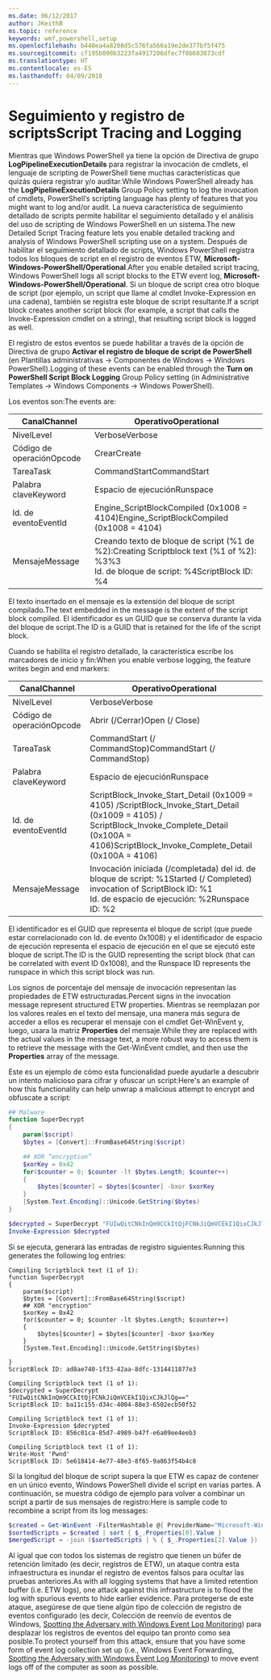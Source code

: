```yaml
---
ms.date: 06/12/2017
author: JKeithB
ms.topic: reference
keywords: wmf,powershell,setup
ms.openlocfilehash: b440ea4a8208d5c576fa566a19e2de377bf5f475
ms.sourcegitcommit: cf195b090b3223fa4917206dfec7f0b603873cdf
ms.translationtype: HT
ms.contentlocale: es-ES
ms.lasthandoff: 04/09/2018
---
```

# <a name="script-tracing-and-logging"></a><span data-ttu-id="a37db-102">Seguimiento y registro de scripts</span><span class="sxs-lookup"><span data-stu-id="a37db-102">Script Tracing and Logging</span></span>

<span data-ttu-id="a37db-103">Mientras que Windows PowerShell ya tiene la opción de Directiva de grupo **LogPipelineExecutionDetails** para registrar la invocación de cmdlets, el lenguaje de scripting de PowerShell tiene muchas características que quizás quiera registrar y/o auditar.</span><span class="sxs-lookup"><span data-stu-id="a37db-103">While Windows PowerShell already has the **LogPipelineExecutionDetails** Group Policy setting to log the invocation of cmdlets, PowerShell’s scripting language has plenty of features that you might want to log and/or audit.</span></span> <span data-ttu-id="a37db-104">La nueva característica de seguimiento detallado de scripts permite habilitar el seguimiento detallado y el análisis del uso de scripting de Windows PowerShell en un sistema.</span><span class="sxs-lookup"><span data-stu-id="a37db-104">The new Detailed Script Tracing feature lets you enable detailed tracking and analysis of Windows PowerShell scripting use on a system.</span></span> <span data-ttu-id="a37db-105">Después de habilitar el seguimiento detallado de scripts, Windows PowerShell registra todos los bloques de script en el registro de eventos ETW, **Microsoft-Windows-PowerShell/Operational**.</span><span class="sxs-lookup"><span data-stu-id="a37db-105">After you enable detailed script tracing, Windows PowerShell logs all script blocks to the ETW event log, **Microsoft-Windows-PowerShell/Operational**.</span></span> <span data-ttu-id="a37db-106">Si un bloque de script crea otro bloque de script (por ejemplo, un script que llame al cmdlet Invoke-Expression en una cadena), también se registra este bloque de script resultante.</span><span class="sxs-lookup"><span data-stu-id="a37db-106">If a script block creates another script block (for example, a script that calls the Invoke-Expression cmdlet on a string), that resulting script block is logged as well.</span></span>

<span data-ttu-id="a37db-107">El registro de estos eventos se puede habilitar a través de la opción de Directiva de grupo **Activar el registro de bloque de script de PowerShell** (en Plantillas administrativas -> Componentes de Windows -> Windows PowerShell).</span><span class="sxs-lookup"><span data-stu-id="a37db-107">Logging of these events can be enabled through the **Turn on PowerShell Script Block Logging** Group Policy setting (in Administrative Templates -> Windows Components -> Windows PowerShell).</span></span>

<span data-ttu-id="a37db-108">Los eventos son:</span><span class="sxs-lookup"><span data-stu-id="a37db-108">The events are:</span></span>

| <span data-ttu-id="a37db-109">Canal</span><span class="sxs-lookup"><span data-stu-id="a37db-109">Channel</span></span> | <span data-ttu-id="a37db-110">Operativo</span><span class="sxs-lookup"><span data-stu-id="a37db-110">Operational</span></span>                                 |
|---------|---------------------------------------------|
| <span data-ttu-id="a37db-111">Nivel</span><span class="sxs-lookup"><span data-stu-id="a37db-111">Level</span></span>   | <span data-ttu-id="a37db-112">Verbose</span><span class="sxs-lookup"><span data-stu-id="a37db-112">Verbose</span></span>                                     |
| <span data-ttu-id="a37db-113">Código de operación</span><span class="sxs-lookup"><span data-stu-id="a37db-113">Opcode</span></span>  | <span data-ttu-id="a37db-114">Crear</span><span class="sxs-lookup"><span data-stu-id="a37db-114">Create</span></span>                                      |
| <span data-ttu-id="a37db-115">Tarea</span><span class="sxs-lookup"><span data-stu-id="a37db-115">Task</span></span>    | <span data-ttu-id="a37db-116">CommandStart</span><span class="sxs-lookup"><span data-stu-id="a37db-116">CommandStart</span></span>                                |
| <span data-ttu-id="a37db-117">Palabra clave</span><span class="sxs-lookup"><span data-stu-id="a37db-117">Keyword</span></span> | <span data-ttu-id="a37db-118">Espacio de ejecución</span><span class="sxs-lookup"><span data-stu-id="a37db-118">Runspace</span></span>                                    |
| <span data-ttu-id="a37db-119">Id. de evento</span><span class="sxs-lookup"><span data-stu-id="a37db-119">EventId</span></span> | <span data-ttu-id="a37db-120">Engine_ScriptBlockCompiled (0x1008 = 4104)</span><span class="sxs-lookup"><span data-stu-id="a37db-120">Engine_ScriptBlockCompiled (0x1008 = 4104)</span></span>  |
| <span data-ttu-id="a37db-121">Mensaje</span><span class="sxs-lookup"><span data-stu-id="a37db-121">Message</span></span> | <span data-ttu-id="a37db-122">Creando texto de bloque de script (%1 de %2):</span><span class="sxs-lookup"><span data-stu-id="a37db-122">Creating Scriptblock text (%1 of %2):</span></span> </br> <span data-ttu-id="a37db-123">%3</span><span class="sxs-lookup"><span data-stu-id="a37db-123">%3</span></span> </br> <span data-ttu-id="a37db-124">Id. de bloque de script: %4</span><span class="sxs-lookup"><span data-stu-id="a37db-124">ScriptBlock ID: %4</span></span> |


<span data-ttu-id="a37db-125">El texto insertado en el mensaje es la extensión del bloque de script compilado.</span><span class="sxs-lookup"><span data-stu-id="a37db-125">The text embedded in the message is the extent of the script block compiled.</span></span> <span data-ttu-id="a37db-126">El identificador es un GUID que se conserva durante la vida del bloque de script.</span><span class="sxs-lookup"><span data-stu-id="a37db-126">The ID is a GUID that is retained for the life of the script block.</span></span>

<span data-ttu-id="a37db-127">Cuando se habilita el registro detallado, la característica escribe los marcadores de inicio y fin:</span><span class="sxs-lookup"><span data-stu-id="a37db-127">When you enable verbose logging, the feature writes begin and end markers:</span></span>

| <span data-ttu-id="a37db-128">Canal</span><span class="sxs-lookup"><span data-stu-id="a37db-128">Channel</span></span> | <span data-ttu-id="a37db-129">Operativo</span><span class="sxs-lookup"><span data-stu-id="a37db-129">Operational</span></span>                                            |
|---------|--------------------------------------------------------|
| <span data-ttu-id="a37db-130">Nivel</span><span class="sxs-lookup"><span data-stu-id="a37db-130">Level</span></span>   | <span data-ttu-id="a37db-131">Verbose</span><span class="sxs-lookup"><span data-stu-id="a37db-131">Verbose</span></span>                                                |
| <span data-ttu-id="a37db-132">Código de operación</span><span class="sxs-lookup"><span data-stu-id="a37db-132">Opcode</span></span>  | <span data-ttu-id="a37db-133">Abrir (/Cerrar)</span><span class="sxs-lookup"><span data-stu-id="a37db-133">Open (/ Close)</span></span>                                         |
| <span data-ttu-id="a37db-134">Tarea</span><span class="sxs-lookup"><span data-stu-id="a37db-134">Task</span></span>    | <span data-ttu-id="a37db-135">CommandStart (/ CommandStop)</span><span class="sxs-lookup"><span data-stu-id="a37db-135">CommandStart (/ CommandStop)</span></span>                           |
| <span data-ttu-id="a37db-136">Palabra clave</span><span class="sxs-lookup"><span data-stu-id="a37db-136">Keyword</span></span> | <span data-ttu-id="a37db-137">Espacio de ejecución</span><span class="sxs-lookup"><span data-stu-id="a37db-137">Runspace</span></span>                                               |
| <span data-ttu-id="a37db-138">Id. de evento</span><span class="sxs-lookup"><span data-stu-id="a37db-138">EventId</span></span> | <span data-ttu-id="a37db-139">ScriptBlock\_Invoke\_Start\_Detail (0x1009 = 4105) /</span><span class="sxs-lookup"><span data-stu-id="a37db-139">ScriptBlock\_Invoke\_Start\_Detail (0x1009 = 4105) /</span></span> </br> <span data-ttu-id="a37db-140">ScriptBlock\_Invoke\_Complete\_Detail (0x100A = 4106)</span><span class="sxs-lookup"><span data-stu-id="a37db-140">ScriptBlock\_Invoke\_Complete\_Detail (0x100A = 4106)</span></span> |
| <span data-ttu-id="a37db-141">Mensaje</span><span class="sxs-lookup"><span data-stu-id="a37db-141">Message</span></span> | <span data-ttu-id="a37db-142">Invocación iniciada (/completada) del id. de bloque de script: %1</span><span class="sxs-lookup"><span data-stu-id="a37db-142">Started (/ Completed) invocation of ScriptBlock ID: %1</span></span> </br> <span data-ttu-id="a37db-143">Id. de espacio de ejecución: %2</span><span class="sxs-lookup"><span data-stu-id="a37db-143">Runspace ID: %2</span></span> |

<span data-ttu-id="a37db-144">El identificador es el GUID que representa el bloque de script (que puede estar correlacionado con Id. de evento 0x1008) y el identificador de espacio de ejecución representa el espacio de ejecución en el que se ejecutó este bloque de script.</span><span class="sxs-lookup"><span data-stu-id="a37db-144">The ID is the GUID representing the script block (that can be correlated with event ID 0x1008), and the Runspace ID represents the runspace in which this script block was run.</span></span>

<span data-ttu-id="a37db-145">Los signos de porcentaje del mensaje de invocación representan las propiedades de ETW estructuradas.</span><span class="sxs-lookup"><span data-stu-id="a37db-145">Percent signs in the invocation message represent structured ETW properties.</span></span> <span data-ttu-id="a37db-146">Mientras se reemplazan por los valores reales en el texto del mensaje, una manera más segura de acceder a ellos es recuperar el mensaje con el cmdlet Get-WinEvent y, luego, usara la matriz **Properties** del mensaje.</span><span class="sxs-lookup"><span data-stu-id="a37db-146">While they are replaced with the actual values in the message text, a more robust way to access them is to retrieve the message with the Get-WinEvent cmdlet, and then use the **Properties** array of the message.</span></span>

<span data-ttu-id="a37db-147">Este es un ejemplo de cómo esta funcionalidad puede ayudarle a descubrir un intento malicioso para cifrar y ofuscar un script:</span><span class="sxs-lookup"><span data-stu-id="a37db-147">Here's an example of how this functionality can help unwrap a malicious attempt to encrypt and obfuscate a script:</span></span>

```powershell
## Malware
function SuperDecrypt
{
    param($script)
    $bytes = [Convert]::FromBase64String($script)

    ## XOR “encryption”
    $xorKey = 0x42
    for($counter = 0; $counter -lt $bytes.Length; $counter++)
    {
        $bytes[$counter] = $bytes[$counter] -bxor $xorKey
    }
    [System.Text.Encoding]::Unicode.GetString($bytes)
}

$decrypted = SuperDecrypt "FUIwQitCNkInQm9CCkItQjFCNkJiQmVCEkI1QixCJkJlQg=="
Invoke-Expression $decrypted
```

<span data-ttu-id="a37db-148">Si se ejecuta, generará las entradas de registro siguientes:</span><span class="sxs-lookup"><span data-stu-id="a37db-148">Running this generates the following log entries:</span></span>

```
Compiling Scriptblock text (1 of 1):
function SuperDecrypt
{
    param($script)
    $bytes = [Convert]::FromBase64String($script)
    ## XOR "encryption"
    $xorKey = 0x42
    for($counter = 0; $counter -lt $bytes.Length; $counter++)
    {
        $bytes[$counter] = $bytes[$counter] -bxor $xorKey
    }
    [System.Text.Encoding]::Unicode.GetString($bytes)

}
ScriptBlock ID: ad8ae740-1f33-42aa-8dfc-1314411877e3

Compiling Scriptblock text (1 of 1):
$decrypted = SuperDecrypt "FUIwQitCNkInQm9CCkItQjFCNkJiQmVCEkI1QixCJkJlQg=="
ScriptBlock ID: ba11c155-d34c-4004-88e3-6502ecb50f52

Compiling Scriptblock text (1 of 1):
Invoke-Expression $decrypted
ScriptBlock ID: 856c01ca-85d7-4989-b47f-e6a09ee4eeb3

Compiling Scriptblock text (1 of 1):
Write-Host 'Pwnd'
ScriptBlock ID: 5e618414-4e77-48e3-8f65-9a863f54b4c8
```

Si la longitud del bloque de script supera la que ETW es capaz de contener en un único evento, Windows PowerShell divide el script en varias partes. <span data-ttu-id="a37db-150">A continuación, se muestra código de ejemplo para volver a combinar un script a partir de sus mensajes de registro:</span><span class="sxs-lookup"><span data-stu-id="a37db-150">Here is sample code to recombine a script from its log messages:</span></span>

```powershell
$created = Get-WinEvent -FilterHashtable @{ ProviderName="Microsoft-Windows-PowerShell"; Id = 4104 } | Where-Object { $_.<...> }
$sortedScripts = $created | sort { $_.Properties[0].Value }
$mergedScript = -join ($sortedScripts | % { $_.Properties[2].Value })
```

<span data-ttu-id="a37db-151">Al igual que con todos los sistemas de registro que tienen un búfer de retención limitado (es decir, registros de ETW), un ataque contra esta infraestructura es inundar el registro de eventos falsos para ocultar las pruebas anteriores.</span><span class="sxs-lookup"><span data-stu-id="a37db-151">As with all logging systems that have a limited retention buffer (i.e. ETW logs), one attack against this infrastructure is to flood the log with spurious events to hide earlier evidence.</span></span> <span data-ttu-id="a37db-152">Para protegerse de este ataque, asegúrese de que tiene algún tipo de colección de registro de eventos configurado (es decir, Colección de reenvío de eventos de Windows, [Spotting the Adversary with Windows Event Log Monitoring](http://www.nsa.gov/ia/_files/app/Spotting_the_Adversary_with_Windows_Event_Log_Monitoring.pdf)) para desplazar los registros de eventos del equipo tan pronto como sea posible.</span><span class="sxs-lookup"><span data-stu-id="a37db-152">To protect yourself from this attack, ensure that you have some form of event log collection set up (i.e., Windows Event Forwarding, [Spotting the Adversary with Windows Event Log Monitoring](http://www.nsa.gov/ia/_files/app/Spotting_the_Adversary_with_Windows_Event_Log_Monitoring.pdf)) to move event logs off of the computer as soon as possible.</span></span>